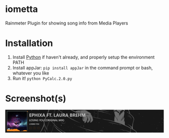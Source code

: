# iometta
Rainmeter Plugin for showing song info from Media Players

# Installation
1. Install [Python](https://www.python.org) if haven't already, and properly setup the environment PATH
2. Install appJar: ```pip install appJar``` in the command prompt or bash, whatever you like
3. Run it! ```python PyCalc.2.0.py```

# Screenshot(s)
![iometta](https://github.com/aircatcher/iometta/blob/master/screenshots/main.png)